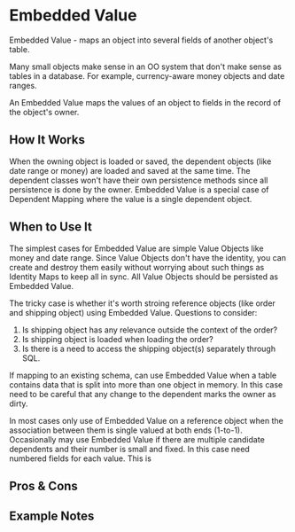 ﻿# Embedded Value

Embedded Value - maps an object into several fields of another object's table.

Many small objects make sense in an OO system that don't make sense as tables in a database.
For example, currency-aware money objects and date ranges.

An Embedded Value maps the values of an object to fields in the record of the object's owner.

## How It Works

When the owning object is loaded or saved, the dependent objects (like date range or money) are loaded and saved at the same time.
The dependent classes won't have their own persistence methods since all persistence is done by the owner.
Embedded Value is a special case of Dependent Mapping where the value is a single dependent object.

## When to Use It

The simplest cases for Embedded Value are simple Value Objects like money and date range.
Since Value Objects don't have the identity, you can create and destroy them easily without worrying about such things as Identity Maps to keep all in sync.
All Value Objects should be persisted as Embedded Value.

The tricky case is whether it's worth stroing reference objects (like order and shipping object) using Embedded Value.
Questions to consider:
1. Is shipping object has any relevance outside the context of the order?
1. Is shipping object is loaded when loading the order?
1. Is there is a need to access the shipping object(s) separately through SQL.

If mapping to an existing schema, can use Embedded Value when a table contains data that is split into more than one object in memory.
In this case need to be careful that any change to the dependent marks the owner as dirty.

In most cases only use of Embedded Value on a reference object when the association between them is single valued at both ends (1-to-1).
Occasionally may use Embedded Value if there are multiple candidate dependents and their number is small and fixed.
In this case need numbered fields for each value.
This is 

## Pros & Cons

## Example Notes